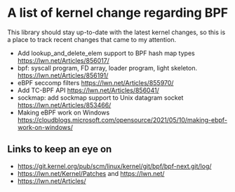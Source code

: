 # A list of kernel change regarding BPF

This library should stay up-to-date with the latest kernel changes, so this is a place to track recent changes that came to my attention.

- Add lookup_and_delete_elem support to BPF hash map types https://lwn.net/Articles/856017/
- bpf: syscall program, FD array, loader program, light skeleton. https://lwn.net/Articles/856191/
- eBPF seccomp filters https://lwn.net/Articles/855970/
- Add TC-BPF API https://lwn.net/Articles/856041/
- sockmap: add sockmap support to Unix datagram socket https://lwn.net/Articles/853466/
- Making eBPF work on Windows https://cloudblogs.microsoft.com/opensource/2021/05/10/making-ebpf-work-on-windows/

## Links to keep an eye on

- https://git.kernel.org/pub/scm/linux/kernel/git/bpf/bpf-next.git/log/
- https://lwn.net/Kernel/Patches and https://lwn.net/
- https://lwn.net/Articles/